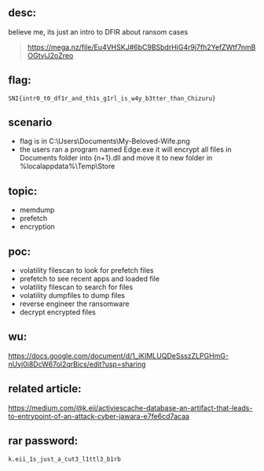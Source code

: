 ## desc:
believe me, its just an intro to DFIR about ransom cases
> https://mega.nz/file/Eu4VHSKJ#6bC9BSbdrHiG4r9j7fh2YefZWtf7nmBOGtvjJ2oZreo

## flag:
```SNI{intr0_t0_df1r_and_th1s_g1rl_is_w4y_b3tter_than_Chizuru}```

## scenario
- flag is in C:\Users\Documents\My-Beloved-Wife.png
- the users ran a program named Edge.exe it will encrypt all files in Documents folder into {n+1}.dll and move it to new folder in %localappdata%\Temp\Store

## topic:
- memdump
- prefetch
- encryption

## poc:
- volatility filescan to look for prefetch files
- prefetch to see recent apps and loaded file
- volatility filescan to search for files
- volatility dumpfiles to dump files
- reverse engineer the ransomware
- decrypt encrypted files

## wu:
https://docs.google.com/document/d/1_iKIMLUQDeSsszZLPGHmG-nUvj0i8DcW67ol2qrBics/edit?usp=sharing

## related article:
https://medium.com/@k.eii/activiescache-database-an-artifact-that-leads-to-entrypoint-of-an-attack-cyber-jawara-e7fe6cd7acaa

## rar password:
```k.eii_1s_just_a_cut3_l1ttl3_b1rb```
